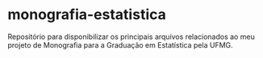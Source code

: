# monografia-estatistica
Repositório para disponibilizar os principais arquivos relacionados ao meu projeto de Monografia para a Graduação em Estatística pela UFMG.
